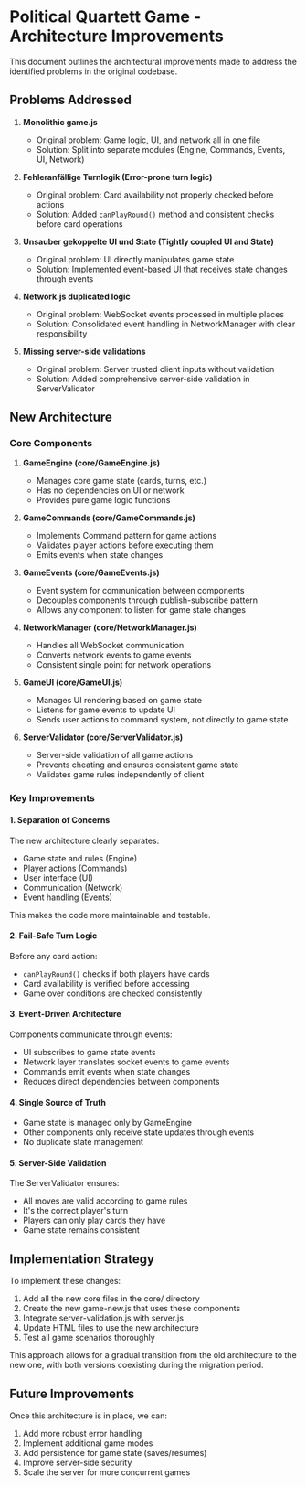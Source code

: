 # Political Quartett Game - Architecture Improvements

This document outlines the architectural improvements made to address the identified problems in the original codebase.

## Problems Addressed

1. **Monolithic game.js**
   - Original problem: Game logic, UI, and network all in one file
   - Solution: Split into separate modules (Engine, Commands, Events, UI, Network)

2. **Fehleranfällige Turnlogik (Error-prone turn logic)**
   - Original problem: Card availability not properly checked before actions
   - Solution: Added `canPlayRound()` method and consistent checks before card operations

3. **Unsauber gekoppelte UI und State (Tightly coupled UI and State)**
   - Original problem: UI directly manipulates game state
   - Solution: Implemented event-based UI that receives state changes through events

4. **Network.js duplicated logic**
   - Original problem: WebSocket events processed in multiple places
   - Solution: Consolidated event handling in NetworkManager with clear responsibility

5. **Missing server-side validations**
   - Original problem: Server trusted client inputs without validation
   - Solution: Added comprehensive server-side validation in ServerValidator

## New Architecture

### Core Components

1. **GameEngine (core/GameEngine.js)**
   - Manages core game state (cards, turns, etc.)
   - Has no dependencies on UI or network
   - Provides pure game logic functions

2. **GameCommands (core/GameCommands.js)**
   - Implements Command pattern for game actions
   - Validates player actions before executing them
   - Emits events when state changes

3. **GameEvents (core/GameEvents.js)**
   - Event system for communication between components
   - Decouples components through publish-subscribe pattern
   - Allows any component to listen for game state changes

4. **NetworkManager (core/NetworkManager.js)**
   - Handles all WebSocket communication
   - Converts network events to game events
   - Consistent single point for network operations

5. **GameUI (core/GameUI.js)**
   - Manages UI rendering based on game state
   - Listens for game events to update UI
   - Sends user actions to command system, not directly to game state

6. **ServerValidator (core/ServerValidator.js)**
   - Server-side validation of all game actions
   - Prevents cheating and ensures consistent game state
   - Validates game rules independently of client

### Key Improvements

#### 1. Separation of Concerns

The new architecture clearly separates:
- Game state and rules (Engine)
- Player actions (Commands)
- User interface (UI)
- Communication (Network)
- Event handling (Events)

This makes the code more maintainable and testable.

#### 2. Fail-Safe Turn Logic

Before any card action:
- `canPlayRound()` checks if both players have cards
- Card availability is verified before accessing
- Game over conditions are checked consistently

#### 3. Event-Driven Architecture

Components communicate through events:
- UI subscribes to game state events
- Network layer translates socket events to game events
- Commands emit events when state changes
- Reduces direct dependencies between components

#### 4. Single Source of Truth

- Game state is managed only by GameEngine
- Other components only receive state updates through events
- No duplicate state management

#### 5. Server-Side Validation

The ServerValidator ensures:
- All moves are valid according to game rules
- It's the correct player's turn
- Players can only play cards they have
- Game state remains consistent

## Implementation Strategy

To implement these changes:

1. Add all the new core files in the core/ directory
2. Create the new game-new.js that uses these components
3. Integrate server-validation.js with server.js
4. Update HTML files to use the new architecture
5. Test all game scenarios thoroughly

This approach allows for a gradual transition from the old architecture to the new one, with both versions coexisting during the migration period.

## Future Improvements

Once this architecture is in place, we can:
1. Add more robust error handling
2. Implement additional game modes
3. Add persistence for game state (saves/resumes)
4. Improve server-side security
5. Scale the server for more concurrent games